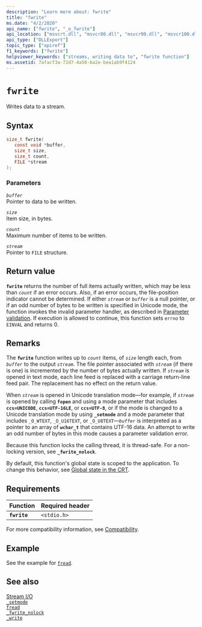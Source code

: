 ```yaml
---
description: "Learn more about: fwrite"
title: "fwrite"
ms.date: "4/2/2020"
api_name: ["fwrite", "_o_fwrite"]
api_location: ["msvcrt.dll", "msvcr80.dll", "msvcr90.dll", "msvcr100.dll", "msvcr100_clr0400.dll", "msvcr110.dll", "msvcr110_clr0400.dll", "msvcr120.dll", "msvcr120_clr0400.dll", "ucrtbase.dll", "api-ms-win-crt-stdio-l1-1-0.dll", "api-ms-win-crt-private-l1-1-0.dll"]
api_type: ["DLLExport"]
topic_type: ["apiref"]
f1_keywords: ["fwrite"]
helpviewer_keywords: ["streams, writing data to", "fwrite function"]
ms.assetid: 7afacf3a-72d7-4a50-ba2e-bea1ab9f4124
---
```

# `fwrite`

Writes data to a stream.

## Syntax

```C
size_t fwrite(
   const void *buffer,
   size_t size,
   size_t count,
   FILE *stream
);
```

### Parameters

*`buffer`*\
Pointer to data to be written.

*`size`*\
Item size, in bytes.

*`count`*\
Maximum number of items to be written.

*`stream`*\
Pointer to `FILE` structure.

## Return value

**`fwrite`** returns the number of full items actually written, which may be less than *`count`* if an error occurs. Also, if an error occurs, the file-position indicator cannot be determined. If either *`stream`* or *`buffer`* is a null pointer, or if an odd number of bytes to be written is specified in Unicode mode, the function invokes the invalid parameter handler, as described in [Parameter validation](../parameter-validation.md). If execution is allowed to continue, this function sets `errno` to `EINVAL` and returns 0.

## Remarks

The **`fwrite`** function writes up to *`count`* items, of *`size`* length each, from *`buffer`* to the output *`stream`*. The file pointer associated with *`stream`* (if there is one) is incremented by the number of bytes actually written. If *`stream`* is opened in text mode, each line feed is replaced with a carriage return-line feed pair. The replacement has no effect on the return value.

When *`stream`* is opened in Unicode translation mode—for example, if *`stream`* is opened by calling **`fopen`** and using a mode parameter that includes **`ccs=UNICODE`**, **`ccs=UTF-16LE`**, or **`ccs=UTF-8`**, or if the mode is changed to a Unicode translation mode by using **`_setmode`** and a mode parameter that includes `_O_WTEXT`, `_O_U16TEXT`, or `_O_U8TEXT`—*`buffer`* is interpreted as a pointer to an array of **`wchar_t`** that contains UTF-16 data. An attempt to write an odd number of bytes in this mode causes a parameter validation error.

Because this function locks the calling thread, it is thread-safe. For a non-locking version, see **`_fwrite_nolock`**.

By default, this function's global state is scoped to the application. To change this behavior, see [Global state in the CRT](../global-state.md).

## Requirements

|Function|Required header|
|--------------|---------------------|
|**`fwrite`**|`<stdio.h>`|

For more compatibility information, see [Compatibility](../compatibility.md).

## Example

See the example for [`fread`](fread.md).

## See also

[Stream I/O](../stream-i-o.md)\
[`_setmode`](setmode.md)\
[`fread`](fread.md)\
[`_fwrite_nolock`](fwrite-nolock.md)\
[`_write`](write.md)
